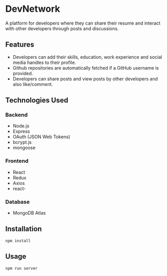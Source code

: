 # DevNetwork

A platform for developers where they can share their resume and interact with other developers through posts and discussions.  

## Features
* Developers can add their skills, education, work experience and social media handles to their profile.
* Github repositories are automatically fetched if a GitHub username is provided.
* Developers can share posts and view posts by other developers and also like/comment.

## Technologies Used
### Backend
* Node.js
* Express
* OAuth (JSON Web Tokens)
* bcrypt.js
* mongoose

### Frontend
* React
* Redux
* Axios
* react-

### Database
* MongoDB Atlas


## Installation

```
npm install
```

## Usage

```
npm run server
```
